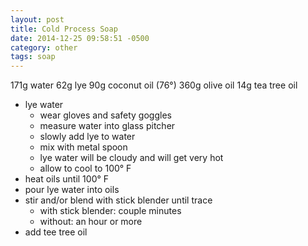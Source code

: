 ```yaml
---
layout: post
title: Cold Process Soap
date: 2014-12-25 09:58:51 -0500
category: other
tags: soap
---
```

<p class="p1"><span class="s1">171g water  
</span>62g lye  
90g coconut oil (76°)  
360g olive oil  
14g tea tree oil</p>
  
<ul>
	<li class="p1">lye water  
<ul>
	<li class="p1"><span class="s1">wear gloves and safety goggles</span></li>
	<li class="p1"><span class="s1">measure water into glass pitcher</span></li>
	<li class="p1"><span class="s1">slowly add lye to water</span></li>
	<li class="p1"><span class="s1">mix with metal spoon</span></li>
	<li class="p1"><span class="s1">lye water will be cloudy and will get very hot</span></li>
	<li class="p1"><span class="s1">allow to cool to 100° F</span></li>
</ul>
</li>
	<li class="p1">heat oils until 100° F</li>
	<li class="p1">pour lye water into oils</li>
	<li class="p1">stir and/or blend with stick blender until trace  
<ul>
	<li class="p1">with stick blender: couple minutes</li>
	<li class="p1">without: an hour or more</li>
</ul>
</li>
	<li class="p1">add tee tree oil</li>
</ul>
